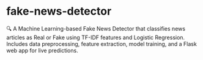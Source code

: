 # fake-news-detector
🔍 A Machine Learning-based Fake News Detector that classifies news articles as Real or Fake using TF-IDF features and Logistic Regression. Includes data preprocessing, feature extraction, model training, and a Flask web app for live predictions.
